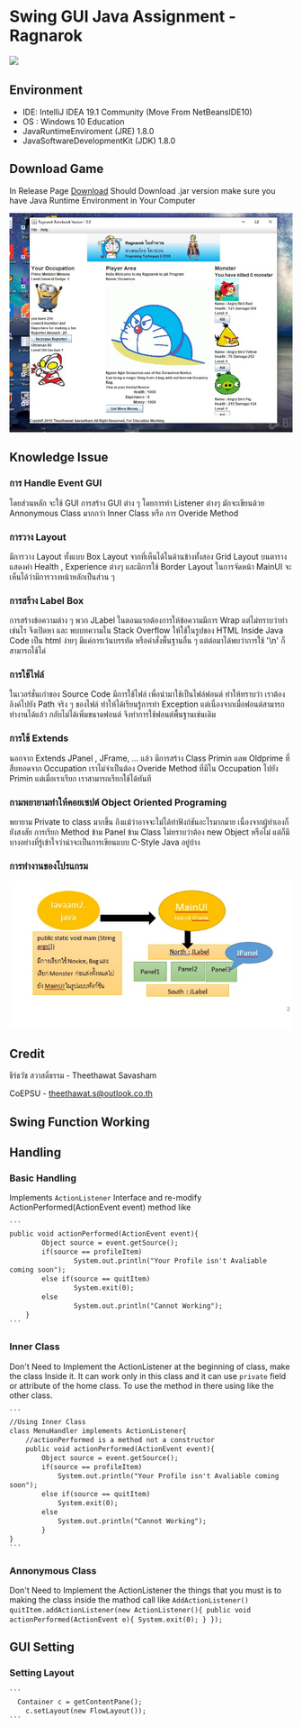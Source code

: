 # Swing GUI Java Assignment - Ragnarok

![](https://vsrm.dev.azure.com/theethawats/_apis/public/Release/badge/14d899b7-8338-430d-b6b4-8ba2004d2d9d/1/1)
## Environment
* IDE: IntelliJ IDEA 19.1 Community (Move From NetBeansIDE10)
* OS : Windows 10 Education
* JavaRuntimeEnviroment (JRE) 1.8.0
* JavaSoftwareDevelopmentKit (JDK) 1.8.0

## Download Game
In Release Page [Download](https://github.com/theethawat/JavaAssignment/releases) Should Download .jar version 
make sure you have Java Runtime Environment in Your Computer

![program screenshot](https://raw.githubusercontent.com/theethawat/JavaAssignment/master/Screenshot.jpg)
## Knowledge Issue
### การ Handle Event GUI
โดยส่วนหลัก จะใช้ GUI การสร้าง GUI ต่าง ๆ โดยการทำ Listener ต่างๆ มักจะเขียนด้วย
 Annonymous Class มากกว่า Inner Class หรือ การ Overide Method
### การวาง Layout
 มีการวาง Layout ทั้งแบบ Box Layout จากที่เห็นได้ในด้านข้างทั้งสอง Grid Layout บนตารางแสดงค่า Health , 
 Experience ต่างๆ และมีการใช้ Border Layout ในการจัดหน้า MainUI จะเห็นได้ว่ามีการวางหน้าหลักเป็นส่วน ๆ 
### การสร้าง Label Box 
การสร้างข้อความต่าง ๆ พวก JLabel ในตอนแรกต้องการให้ข้อความมีการ Wrap แต่ไม่ทราบว่าทำเช่นไร จึงเปิดหา และ พบบทความใน
 Stack Overflow ให้ใช้ในรูปของ HTML Inside Java Code เป็น html ง่ายๆ มีแค่การเว้นบรรทัด หรือคำสั่งพื้นฐานอื่น ๆ 
 แต่ต่อมาได้พบว่าการใช้ '\n' ก็สามารถใช้ได่
 ### การใช้ไฟล์
 ในเวอร์ชั่นเก่าของ Source Code มีการใช้ไฟล์ เพื่อนำมาใช้เป็นไฟล์ฟอนต์ ทำให้ทราบว่า เราต้องลิงค์ไปยัง Path จริง ๆ ของไฟล์ ทำให้ได้เรียนรู้การทำ Exception แต่เนื่องจากเมื่อฟอนต์สามารถทำงานได้แล้ว กลับไม่ได้เพิ่มขนาดฟอนต์ จึงทำการใช้ฟอนต์พื้นฐานเช่นเดิม 
### การใช้ Extends
 นอกจาก Extends JPanel , JFrame, … แล้ว มีการสร้าง Class Primin แลพ  Oldprime ที่สืบทอดจาก Occupation 
 เราไม่จำเป็นต้อง Overide Method ที่มีใน Occupation ไปยัง Primin แต่เมื่อเราเรียก เราสามารถเรียกใช้ได้ทันที 
### กามพยายามทำให้คอยเซปต์ Object Oriented Programing
พยายาม Private to class มากขึ้น ถึงแม้ว่าอาจจะไม่ได้ทำฟังก์ชันอะไรมากมาย เนื่องจากผู้ทำเองก็ยังสงสัย การเรียก Method ข้าม Panel ข้าม Class ไม่ทราบว่าต้อง new Object หรือไม่ แต่ก็มีบางอย่างที่รู้เข้าใจว่าน่าจะเป็นการเขียนแบบ C-Style Java อยู่บ้าง

### การทำงานของโปรแกรม
![Program Working Model](https://raw.githubusercontent.com/theethawat/JavaAssignment/master/Screenshot2.jpg)

## Credit
ธีร์ธวัช สวาสดิ์ธรรม - Theethawat Savasham

CoEPSU - theethawat.s@outlook.co.th


## Swing Function Working

## Handling
### Basic Handling 
Implements `ActionListener` Interface and re-modify ActionPerformed(ActionEvent event) method like

	```
 	public void actionPerformed(ActionEvent event){
        	Object source = event.getSource();
        	if(source == profileItem)
            		System.out.println("Your Profile isn't Avaliable coming soon");
        	else if(source == quitItem)
            		System.exit(0);
        	else
            		System.out.println("Cannot Working");
    	}	 
	```
### Inner Class
Don't Need to Implement the ActionListener at the beginning of class,
make the class Inside it. It can work only in this class and it can use `private` 
field or attribute of the home class. 
To use the method in there using like the other class.

	```
	//Using Inner Class
	class MenuHandler implements ActionListener{
		//actionPerformed is a method not a constructor
		public void actionPerformed(ActionEvent event){
		    Object source = event.getSource();
			if(source == profileItem)
				System.out.println("Your Profile isn't Avaliable coming soon");
			else if(source == quitItem)
				System.exit(0);
			else
				System.out.println("Cannot Working");
			} 								        
	}
	```

### Annonymous Class
Don't Need to Implement the ActionListener the things that you must is
to making the class inside the mathod call like `AddActionListener()` 
	```
	quitItem.addActionListener(new ActionListener(){
            public void actionPerformed(ActionEvent e){
                System.exit(0);
            }
        });	
	```

## GUI Setting
### Setting Layout
	```
	  Container c = getContentPane();
        c.setLayout(new FlowLayout());
	```